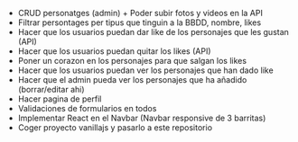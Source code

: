 - CRUD personatges (admin) + Poder subir fotos y videos en la API
- Filtrar persontages per tipus que tinguin a la BBDD, nombre, likes
- Hacer que los usuarios puedan dar like de los personajes que les gustan (API)
- Hacer que los usuarios puedan quitar los likes (API)
- Poner un corazon en los personajes para que salgan los likes
- Hacer que los usuarios puedan ver los personajes que han dado like
- Hacer que el admin pueda ver los personajes que ha añadido (borrar/editar ahi)
- Hacer pagina de perfil
- Validaciones de formularios en todos
- Implementar React en el Navbar (Navbar responsive de 3 barritas)
- Coger proyecto vanillajs y pasarlo a este repositorio
